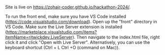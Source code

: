 Site is live on https://zohair-coder.github.io/hackathon-2024/.

To run the front end, make sure you have VS Code installed (https://code.visualstudio.com/download). Open up the "front" directory in VS Code. Make sure the Live Server extension is installed (https://marketplace.visualstudio.com/items?itemName=ritwickdey.LiveServer). Then navigate to the index.html file, right click it and click "Open with Live Server". Alternatively, you can use the keyboard shortcut (Ctrl + L Ctrl +O (command on Mac)). 
